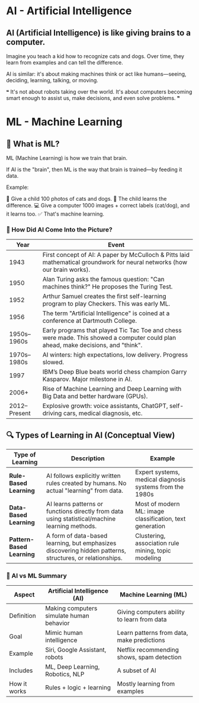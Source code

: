 # AI - Artificial Intelligence

## AI (Artificial Intelligence) is like giving brains to a computer.

Imagine you teach a kid how to recognize cats and dogs. Over time, they learn from examples and can tell the difference.

AI is similar: it's about making machines think or act like humans—seeing, deciding, learning, talking, or moving.

❝ It's not about robots taking over the world. It's about computers becoming smart enough to assist us, make decisions, and even solve problems. ❞

# ML - Machine Learning

## 🧠 What is ML? 
ML (Machine Learning) is how we train that brain.

If AI is the "brain", then ML is the way that brain is trained—by feeding it data.

Example:

🧒 Give a child 100 photos of cats and dogs.
🧠 The child learns the difference.
💻 Give a computer 1000 images + correct labels (cat/dog), and it learns too.
✅ That's machine learning.



### 🤖 How Did AI Come Into the Picture?
| Year           | Event                                                                                     |
|----------------|-------------------------------------------------------------------------------------------|
| 1943           | First concept of AI: A paper by McCulloch & Pitts laid mathematical groundwork for neural networks (how our brain works). |
| 1950           | Alan Turing asks the famous question: "Can machines think?" He proposes the Turing Test. |
| 1952           | Arthur Samuel creates the first self-learning program to play Checkers. This was early ML.|
| 1956           | The term "Artificial Intelligence" is coined at a conference at Dartmouth College.        |
| 1950s–1960s    | Early programs that played Tic Tac Toe and chess were made. This showed a computer could plan ahead, make decisions, and "think". |
| 1970s–1980s    | AI winters: high expectations, low delivery. Progress slowed.                             |
| 1997           | IBM’s Deep Blue beats world chess champion Garry Kasparov. Major milestone in AI.        |
| 2006+          | Rise of Machine Learning and Deep Learning with Big Data and better hardware (GPUs).     |
| 2012–Present   | Explosive growth: voice assistants, ChatGPT, self-driving cars, medical diagnosis, etc.  |


## 🔍 Types of Learning in AI (Conceptual View)

| Type of Learning       | Description                                                                 | Example                                                   |
|------------------------|-----------------------------------------------------------------------------|-----------------------------------------------------------|
| **Rule-Based Learning**| AI follows explicitly written rules created by humans. No actual "learning" from data. | Expert systems, medical diagnosis systems from the 1980s |
| **Data-Based Learning**| AI learns patterns or functions directly from data using statistical/machine learning methods. | Most of modern ML: image classification, text generation |
| **Pattern-Based Learning** | A form of data-based learning, but emphasizes discovering hidden patterns, structures, or relationships. | Clustering, association rule mining, topic modeling      |



### 🧠 AI vs ML Summary
| Aspect       | Artificial Intelligence (AI)                       | Machine Learning (ML)                                  |
|--------------|----------------------------------------------------|--------------------------------------------------------|
| Definition   | Making computers simulate human behavior           | Giving computers ability to learn from data            |
| Goal         | Mimic human intelligence                           | Learn patterns from data, make predictions             |
| Example      | Siri, Google Assistant, robots                     | Netflix recommending shows, spam detection             |
| Includes     | ML, Deep Learning, Robotics, NLP                   | A subset of AI                                         |
| How it works | Rules + logic + learning                           | Mostly learning from examples                          |
